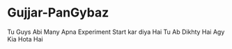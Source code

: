 # Gujjar-PanGybaz
Tu Guys Abi Many Apna Experiment Start kar diya Hai Tu Ab Dikhty Hai Agy Kia Hota Hai 
